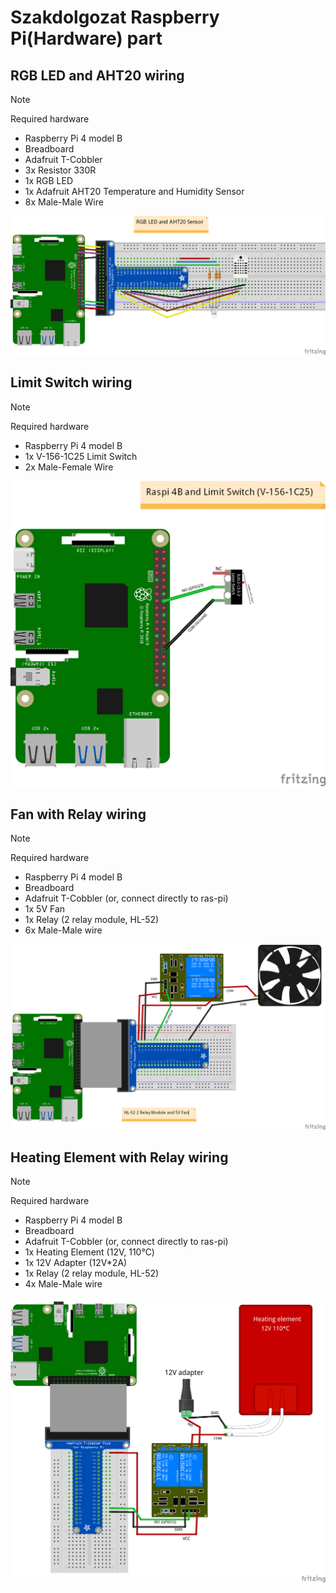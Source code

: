 # Szakdolgozat Raspberry Pi(Hardware) part

## RGB LED and AHT20 wiring

> [!NOTE]
> Required hardware

- Raspberry Pi 4 model B
- Breadboard
- Adafruit T-Cobbler
- 3x Resistor 330R
- 1x RGB LED 
- 1x Adafruit AHT20 Temperature and Humidity Sensor
- 8x Male-Male Wire

<img src="sketches/images/rgb-led-aht20-temp-hum-sensor-wiring_image.png" alt="RGB LED and AHT20 wiring" />

[//]: # (## Ultrasonic Range Sensor wiring)

[//]: # ()
[//]: # (> [!NOTE])

[//]: # (> Required hardware)

[//]: # ()
[//]: # (- Raspberry Pi 4 model B)

[//]: # (- Breadboard)

[//]: # (- 1x 1k Ohm Resistor)

[//]: # (- 1x 2k Ohm Resistor)

[//]: # (- 1x HC-SR04 Ultrasonic Range Sensor)

[//]: # (- 4x Male-Female Wire)

[//]: # (- 4x Male-Male Wire)

[//]: # (- 2x Jumper&#40;bridge&#41; Wire)

[//]: # ()
[//]: # (<img src="sketches/images/ultrasonic-range-sensor-wiring_image.png" alt="HC-SR04 Ultrasonic Range Sensor wiring" />)

## Limit Switch wiring

> [!NOTE]
> Required hardware

- Raspberry Pi 4 model B
- 1x V-156-1C25 Limit Switch
- 2x Male-Female Wire

<img src="sketches/images/limit-switch-wiring_image.png" alt="V-156-1C25 Limit Switch wiring" />

## Fan with Relay wiring

> [!NOTE]
> Required hardware

- Raspberry Pi 4 model B
- Breadboard
- Adafruit T-Cobbler (or, connect directly to ras-pi)
- 1x 5V Fan
- 1x Relay (2 relay module, HL-52)
- 6x Male-Male wire

<img src="sketches/images/relay-and-fan-wiring_image.png" alt="Fan with Relay wiring" />

## Heating Element with Relay wiring

> [!NOTE]
> Required hardware

- Raspberry Pi 4 model B
- Breadboard
- Adafruit T-Cobbler (or, connect directly to ras-pi)
- 1x Heating Element (12V, 110℃)
- 1x 12V Adapter (12V*2A)
- 1x Relay (2 relay module, HL-52)
- 4x Male-Male wire

<img src="sketches/images/heating-element-and-relay-wiring_image.png" alt="Heating Element with Relay wiring" />